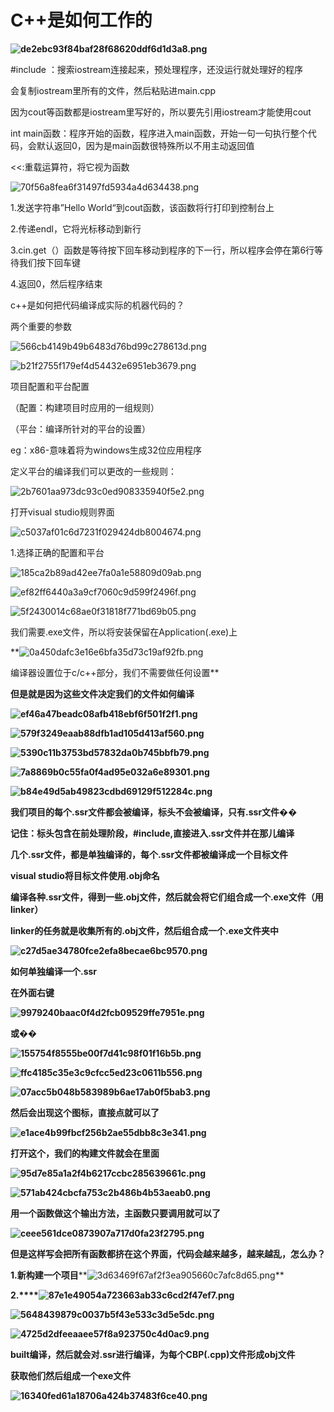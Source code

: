 # C++是如何工作的

**![de2ebc93f84baf28f68620ddf6d1d3a8.png](image/de2ebc93f84baf28f68620ddf6d1d3a8.png)**

#include <iostream>：搜索iostream连接起来，预处理程序，还没运行就处理好的程序

会复制iostream里所有的文件，然后粘贴进main.cpp

因为cout等函数都是iostream里写好的，所以要先引用iostream才能使用cout

int main函数：程序开始的函数，程序进入main函数，开始一句一句执行整个代码，会默认返回0，因为是main函数很特殊所以不用主动返回值

<<:重载运算符，将它视为函数

![70f56a8fea6f31497fd5934a4d634438.png](image/70f56a8fea6f31497fd5934a4d634438.png) 

1.发送字符串”Hello World“到cout函数，该函数将行打印到控制台上

2.传递endl，它将光标移动到新行

3.cin.get（）函数是等待按下回车移动到程序的下一行，所以程序会停在第6行等待我们按下回车键

4.返回0，然后程序结束

c++是如何把代码编译成实际的机器代码的？

两个重要的参数

![566cb4149b49b6483d76bd99c278613d.png](image/566cb4149b49b6483d76bd99c278613d.png) 

![b21f2755f179ef4d54432e6951eb3679.png](image/b21f2755f179ef4d54432e6951eb3679.png) 

项目配置和平台配置

（配置：构建项目时应用的一组规则）

（平台：编译所针对的平台的设置）

eg：x86-意味着将为windows生成32位应用程序

定义平台的编译我们可以更改的一些规则：

![2b7601aa973dc93c0ed908335940f5e2.png](image/2b7601aa973dc93c0ed908335940f5e2.png)

打开visual studio规则界面

![c5037af01c6d7231f029424db8004674.png](image/c5037af01c6d7231f029424db8004674.png)

1.选择正确的配置和平台

![185ca2b89ad42ee7fa0a1e58809d09ab.png](image/185ca2b89ad42ee7fa0a1e58809d09ab.png)

![ef82ff6440a3a9cf7060c9d599f2496f.png](image/ef82ff6440a3a9cf7060c9d599f2496f.png)

![5f2430014c68ae0f31818f771bd69b05.png](image/5f2430014c68ae0f31818f771bd69b05.png)

我们需要.exe文件，所以将安装保留在Application(.exe)上

**![0a450dafc3e16e6bfa35d73c19af92fb.png](image/0a450dafc3e16e6bfa35d73c19af92fb.png)

编译器设置位于c/c++部分，我们不需要做任何设置**

**但是就是因为这些文件决定我们的文件如何编译**

**![ef46a47beadc08afb418ebf6f501f2f1.png](image/ef46a47beadc08afb418ebf6f501f2f1.png)**

**![579f3249eaab88dfb1ad105d413af560.png](image/579f3249eaab88dfb1ad105d413af560.png)**

**![5390c11b3753bd57832da0b745bbfb79.png](image/5390c11b3753bd57832da0b745bbfb79.png)**

**![7a8869b0c55fa0f4ad95e032a6e89301.png](image/7a8869b0c55fa0f4ad95e032a6e89301.png)**

**![b84e49d5ab49823cdbd69129f512284c.png](image/b84e49d5ab49823cdbd69129f512284c.png)**

**我们项目的每个.ssr文件都会被编译，标头不会被编译，只有.ssr文件�**�

**记住：标头包含在前处理阶段，#include,直接进入.ssr文件并在那儿编译**

**几个.ssr文件，都是单独编译的，每个.ssr文件都被编译成一个目标文件**

**visual studio将目标文件使用.obj命名**

**编译各种.ssr文件，得到一些.obj文件，然后就会将它们组合成一个.exe文件（用linker）**

**linker的任务就是收集所有的.obj文件，然后组合成一个.exe文件夹中**

**![c27d5ae34780fce2efa8becae6bc9570.png](image/c27d5ae34780fce2efa8becae6bc9570.png)**

**如何单独编译一个.ssr**

**在外面右键**

**![9979240baac0f4d2fcb09529ffe7951e.png](image/9979240baac0f4d2fcb09529ffe7951e.png)**

**或�**�

**![155754f8555be00f7d41c98f01f16b5b.png](image/155754f8555be00f7d41c98f01f16b5b.png)**

**![ffc4185c35e3c9cfcc5ed23c0611b556.png](image/ffc4185c35e3c9cfcc5ed23c0611b556.png)**

**![07acc5b048b583989b6ae17ab0f5bab3.png](image/07acc5b048b583989b6ae17ab0f5bab3.png)**

**然后会出现这个图标，直接点就可以了**

**![e1ace4b99fbcf256b2ae55dbb8c3e341.png](image/e1ace4b99fbcf256b2ae55dbb8c3e341.png)**

**打开这个，我们的构建文件就会在里面**

**![95d7e85a1a2f4b6217ccbc285639661c.png](image/95d7e85a1a2f4b6217ccbc285639661c.png)**

**![571ab424cbcfa753c2b486b4b53aeab0.png](image/571ab424cbcfa753c2b486b4b53aeab0.png)**

**用一个函数做这个输出方法，主函数只要调用就可以了**

**![ceee561dce0873907a717d0fa23f2795.png](image/ceee561dce0873907a717d0fa23f2795.png)**

**但是这样写会把所有函数都挤在这个界面，代码会越来越多，越来越乱，怎么办？**

**1.新构建一个项目****![3d63469f67af2f3ea905660c7afc8d65.png](image/3d63469f67af2f3ea905660c7afc8d65.png)**

**2.****![87e1e49054a723663ab33c6cd2f47ef7.png](image/87e1e49054a723663ab33c6cd2f47ef7.png)**

**![5648439879c0037b5f43e533c3d5e5dc.png](image/5648439879c0037b5f43e533c3d5e5dc.png)**

**![4725d2dfeeaaee57f8a923750c4d0ac9.png](image/4725d2dfeeaaee57f8a923750c4d0ac9.png)**

**built编译，然后就会对.ssr进行编译，为每个CBP(.cpp)文件形成obj文件**

**获取他们然后组成一个exe文件**

**![16340fed61a18706a424b37483f6ce40.png](image/16340fed61a18706a424b37483f6ce40.png)**
